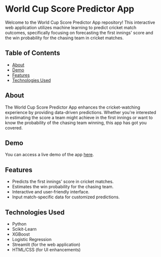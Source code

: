 # World Cup Score Predictor App

Welcome to the World Cup Score Predictor App repository! This interactive web application utilizes machine learning to predict cricket match outcomes, specifically focusing on forecasting the first innings' score and the win probability for the chasing team in cricket matches.

## Table of Contents

- [About](#about)
- [Demo](#demo)
- [Features](#features)
- [Technologies Used](#technologies-used)

## About

The World Cup Score Predictor App enhances the cricket-watching experience by providing data-driven predictions. Whether you're interested in estimating the score a team might achieve in the first innings or want to know the probability of the chasing team winning, this app has got you covered.

## Demo


You can access a live demo of the app [here](https://world-cup-predictor-app-wolcreeu8gkzw7mtqh6eqw.streamlit.app/).

## Features

- Predicts the first innings' score in cricket matches.
- Estimates the win probability for the chasing team.
- Interactive and user-friendly interface.
- Input match-specific data for customized predictions.

## Technologies Used

- Python
- Scikit-Learn
- XGBoost
- Logistic Regression
- Streamlit (for the web application)
- HTML/CSS (for UI enhancements)



